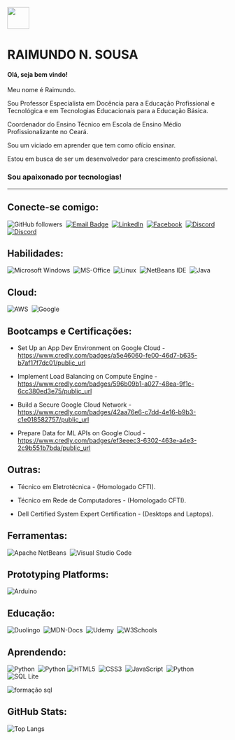 [<img src="https://hermes.dio.me/tracks/6bb40420-5f89-4902-8df7-3399674d9d84.png" height="50"></a>](https://web.dio.me/track/decola-tech-avanade-net-developer?tab=path)&nbsp;
# RAIMUNDO N. SOUSA


<h4>Olá, seja bem vindo!</h4>
    <p>Meu nome é Raimundo.</p>
    <p>Sou Professor Especialista em Docência para a Educação Profissional e Tecnológica e em Tecnologias Educacionais para a Educação Básica.</p>
    <p>Coordenador do Ensino Técnico em Escola de Ensino Médio Profissionalizante no Ceará.</p>
    <p>Sou um viciado em aprender que tem como ofício ensinar.</p>
    <p>Estou em busca de ser um desenvolvedor para crescimento profissional.
    <h3>Sou apaixonado por tecnologias!</h3></p>


<hr></hr>

<h2>
Conecte-se comigo:
</h2>

![GitHub followers](https://img.shields.io/github/followers/prof-raimundo?style=flat-square&labelColor=blue&color=green)&nbsp;
[![Email Badge](https://img.shields.io/badge/Gmail-Contact_Me-green?style=flat-square&logo=gmail&logoColor=green&labelColor=blue&color=62F1CD)](mailto:prof.raiworld@gmail.com)&nbsp;
[![LinkedIn](https://img.shields.io/badge/LinkedIn-0077B5?style=flat-square&logo=linkedin&logoColor=white)](https://www.linkedin.com/in/raiworld/)&nbsp;
[![Facebook](https://img.shields.io/badge/Facebook-%231877F2.svg?style=flat-square&logo=Facebook&logoColor=white)](https://www.facebook.com/raiworld.sousa)&nbsp;
[![Discord](https://img.shields.io/badge/Discord-7289DA?style=flat-square&logo=discord&logoColor=white)](https://discord.com/channels/@raiworld_one/)&nbsp;
[![Discord](https://img.shields.io/badge/WhatsApp-25D366?style=flat-square&logo=WhatsApp&logoColor=white)](https://api.whatsapp.com/send?phone=5588992009331)&nbsp;

<h2>
Habilidades:
</h2>

![Microsoft Windows](https://img.shields.io/badge/Windows-0078D6?style=flat-square&logo=windows&logoColor=white)&nbsp;
![MS-Office](https://img.shields.io/badge/Microsoft_Office-D83B01?style=flat-square&logo=microsoft-office&logoColor=black)&nbsp;
![Linux](https://img.shields.io/badge/Linux-FCC624?style=flat-square&logo=linux&logoColor=black)&nbsp;
![NetBeans IDE](https://img.shields.io/badge/NetBeansIDE-1B6AC6.svg?style=flat-square&logo=apache-netbeans-ide&logoColor=white)&nbsp;
![Java](https://img.shields.io/badge/java-%23ED8B00.svg?style=flat-square&logo=openjdk&logoColor=white)

<h2>
Cloud:
</h2>

![AWS](https://img.shields.io/badge/Amazon_AWS-FF9900?style=flat-square&logo=amazonaws&logoColor=white)&nbsp;
![Google](https://img.shields.io/badge/Google_Cloud-4285F4?style=flat-square&logo=google-cloud&logoColor=white)&nbsp;

<h2>
Bootcamps e Certificações:
</h2>

- Set Up an App Dev Environment on Google Cloud - https://www.credly.com/badges/a5e46060-fe00-46d7-b635-b7af17f7dc01/public_url

- Implement Load Balancing on Compute Engine - https://www.credly.com/badges/596b09b1-a027-48ea-9f1c-6cc380ed3e75/public_url

- Build a Secure Google Cloud Network - https://www.credly.com/badges/42aa76e6-c7dd-4e16-b9b3-c1e018582757/public_url

- Prepare Data for ML APIs on Google Cloud - https://www.credly.com/badges/ef3eeec3-6302-463e-a4e3-2c9b551b7bda/public_url

<h2>
Outras:
</h2>
<p>

- Técnico em Eletrotécnica - (Homologado CFTI).<br>

- Técnico em Rede de Computadores - (Homologado CFTI).<br>

- Dell Certified System Expert Certification - (Desktops and Laptops).<br>

</p>

<h2>
Ferramentas:
</h2>

![Apache NetBeans](https://img.shields.io/badge/apache%20netbeans-1B6AC6?style=flat-square&logo=apache%20netbeans%20IDE&logoColor=white)&nbsp;
![Visual Studio Code](https://img.shields.io/badge/Visual_Studio-5C2D91?style=flat-square&logo=visual%20studio&logoColor=white)&nbsp;

<h2>
Prototyping Platforms:
</h2>

![Arduino](https://img.shields.io/badge/Arduino-00979D?style=flat-square&logo=Arduino&logoColor=white)

<h2>
Educação:
</h2>

![Duolingo](https://img.shields.io/badge/Duolingo-58CC02?style=flat-square&logo=Duolingo&logoColor=white)&nbsp;
![MDN-Docs](https://img.shields.io/badge/MDN_Web_Docs-black?style=flat-square&logo=mdnwebdocs&logoColor=white)&nbsp;
![Udemy](https://img.shields.io/badge/Udemy-EC5252?style=flat-square&logo=Udemy&logoColor=white)&nbsp;
![W3Schools](https://img.shields.io/badge/W3Schools-04AA6D?style=flat-square&logo=W3Schools&logoColor=white)&nbsp;


<h2>
Aprendendo:
</h2>


![Python](https://img.shields.io/badge/GIT-E44C30?style=flat-square&logo=git&logoColor=white)&nbsp;
![Python](https://img.shields.io/badge/GitHub-100000?style=flat-square&logo=github&logoColor=white)
![HTML5](https://img.shields.io/badge/html5-%23E34F26.svg?style=flat-square&logo=html5&logoColor=white)&nbsp;
![CSS3](https://img.shields.io/badge/css3-%231572B6.svg?style=flat-square&logo=css3&logoColor=white)&nbsp;
![JavaScript](https://img.shields.io/badge/javascript-%23323330.svg?style=flat-square&logo=javascript&logoColor=%23F7DF1E)&nbsp;
![Python](https://img.shields.io/badge/python-3670A0?style=flat-square&logo=python&logoColor=ffdd54)&nbsp;
![SQL Lite](https://img.shields.io/badge/Sqlite-003B57?style=flat-square&logo=sqlite&logoColor=white)&nbsp;

![formação sql](https://user-images.githubusercontent.com/81716096/213576454-a6262b77-9c2b-48d2-9991-5622bbd8bb44.png)

<h2>
GitHub Stats:
</h2>

![Top Langs](https://github-readme-stats-git-masterrstaa-rickstaa.vercel.app/api/top-langs/?username=ygormcs&layout=compact&bg_color=000&border_color=30A3DC&title_color=E94D5F&text_color=FFF)

<h2></h2>
